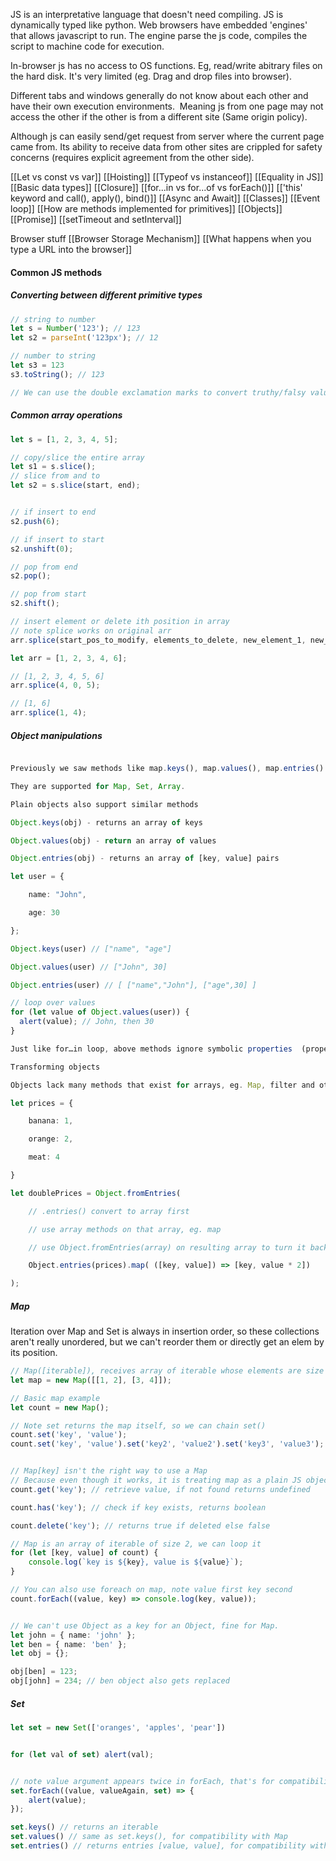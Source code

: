 JS is an interpretative language that doesn't need compiling. JS is dynamically typed like python. Web browsers have embedded 'engines' that allows javascript to run. The engine parse the js code, compiles the script to machine code for execution.

In-browser js has no access to OS functions. Eg, read/write abitrary files on the hard disk. It's very limited (eg. Drag and drop files into browser).

Different tabs and windows generally do not know about each other and have their own execution environments.  Meaning js from one page may not access the other if the other is from a different site (Same origin policy).

Although js can easily send/get request from server where the current page came from. Its ability to receive data from other sites are crippled for safety concerns (requires explicit agreement from the other side).


[[Let vs const vs var]]
[[Hoisting]]
[[Typeof vs instanceof]]
[[Equality in JS]]
[[Basic data types]]
[[Closure]]
[[for...in vs for...of vs forEach()]]
[['this' keyword and call(), apply(), bind()]]
[[Async and Await]]
[[Classes]]
[[Event loop]]
[[How are methods implemented for primitives]]
[[Objects]]
[[Promise]]
[[setTimeout and setInterval]]



Browser stuff
[[Browser Storage Mechanism]]
[[What happens when you type a URL into the browser]]



#### Common JS methods
##### Converting between different primitive types
```ts
// string to number
let s = Number('123'); // 123
let s2 = parseInt('123px'); // 12

// number to string
let s3 = 123
s3.toString(); // 123

// We can use the double exclamation marks to convert truthy/falsy values to booleans
```

##### Common array operations
```ts
let s = [1, 2, 3, 4, 5];

// copy/slice the entire array
let s1 = s.slice();
// slice from and to
let s2 = s.slice(start, end);


// if insert to end
s2.push(6);

// if insert to start
s2.unshift(0);

// pop from end
s2.pop();

// pop from start
s2.shift();

// insert element or delete ith position in array
// note splice works on original arr
arr.splice(start_pos_to_modify, elements_to_delete, new_element_1, new_element_2...);

let arr = [1, 2, 3, 4, 6];

// [1, 2, 3, 4, 5, 6]
arr.splice(4, 0, 5);

// [1, 6]
arr.splice(1, 4);
```


##### Object manipulations

```ts

Previously we saw methods like map.keys(), map.values(), map.entries() which return iterable. These methods are generic, so if we ever create a data structure of our own, we should implement them too.

They are supported for Map, Set, Array.

Plain objects also support similar methods

Object.keys(obj) - returns an array of keys

Object.values(obj) - return an array of values

Object.entries(obj) - returns an array of [key, value] pairs

let user = {

    name: "John",

    age: 30

};

Object.keys(user) // ["name", "age"]

Object.values(user) // ["John", 30]

Object.entries(user) // [ ["name","John"], ["age",30] ]

// loop over values  
for (let value of Object.values(user)) {  
  alert(value); // John, then 30  
}

Just like for…in loop, above methods ignore symbolic properties  (properties that use Symbol(..) as keys)

Transforming objects

Objects lack many methods that exist for arrays, eg. Map, filter and others.

let prices = {

    banana: 1,

    orange: 2,

    meat: 4

}

let doublePrices = Object.fromEntries(

    // .entries() convert to array first

    // use array methods on that array, eg. map

    // use Object.fromEntries(array) on resulting array to turn it back to object

    Object.entries(prices).map( ([key, value]) => [key, value * 2])

);
```
##### Map

Iteration over Map and Set is always in insertion order, so these collections aren't really unordered, but we can't reorder them or directly get an elem by its position.

```ts
// Map([iterable]), receives array of iterable whose elements are size 2
let map = new Map([[1, 2], [3, 4]]);

// Basic map example
let count = new Map();

// Note set returns the map itself, so we can chain set()
count.set('key', 'value');
count.set('key', 'value').set('key2', 'value2').set('key3', 'value3');


// Map[key] isn't the right way to use a Map
// Because even though it works, it is treating map as a plain JS object, // so it implies all corresponding limitations (eg. only string/symbol keys)
count.get('key'); // retrieve value, if not found returns undefined

count.has('key'); // check if key exists, returns boolean

count.delete('key'); // returns true if deleted else false

// Map is an array of iterable of size 2, we can loop it
for (let [key, value] of count) {
	console.log(`key is ${key}, value is ${value}`);
}

// You can also use foreach on map, note value first key second 
count.forEach((value, key) => console.log(key, value));


// We can't use Object as a key for an Object, fine for Map.
let john = { name: 'john' };
let ben = { name: 'ben' };
let obj = {};

obj[ben] = 123;
obj[john] = 234; // ben object also gets replaced
```



##### Set
```ts
let set = new Set(['oranges', 'apples', 'pear'])


for (let val of set) alert(val);


// note value argument appears twice in forEach, that's for compatibility with Map
set.forEach((value, valueAgain, set) => {
    alert(value);
});

set.keys() // returns an iterable
set.values() // same as set.keys(), for compatibility with Map
set.entries() // returns entries [value, value], for compatibility with Map

```